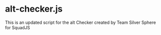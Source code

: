 # alt-checker.js
 This is an updated script for the alt Checker created by Team Silver Sphere for SquadJS
